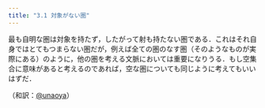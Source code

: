 ```yaml
---
title: "3.1 対象がない圏"
---
```


最も自明な圏は対象を持たず，したがって射も持たない圏である．これはそれ自身ではとてもつまらない圏だが，例えば全ての圏のなす圏（そのようなものが実際にある）のように，他の圏を考える文脈においては重要になりうる．もし空集合に意味があると考えるのであれば，空な圏についても同じように考えてもいいはずだ．

（和訳：[@unaoya](https://zenn.dev/unaoya)）